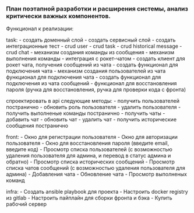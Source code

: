 ### План поэтапной разработки и расширения системы, анализ критически важных компонентов. 

Функционал к реализации:

task:
    - создать доменный слой
    - создать сервисный слой
    - создать интеграционные тест
    - crud user
    - crud task
    - crud historical message
    - crud chat
    - механизм создания команды из сообщения 
    - механизм выполнения команды
    - интеграция с рокет-чатом
    - создать клиент для рокет чата, получения сообщений из чата
    - создать функционал для подключения чата
    - механизм создания пользователей из чата функционал для подключения чата
    - создать функционал для подключения из чата сообщений
    - функционал для восстановления пароля (ручка для восстановления, ручка для проверки кода с фронта)

спроектировать в api следующие методы: 
    - получить пользователей постранично 
    - обновить роль пользователя
    - удалить пользователя
    - получить выполненые команды постранично
    - получить чаты
    - добавить чат
    - обновить чат
    - удалить чат
    - получить исторические сообщения постранично

front:
    - Окно для регистрации пользователя
    - Окно для авторизации пользователя
    - Окно для восстановления пароля (введите email, введите код)
    - Просмотр списка пользователей (с возможностью удаления пользователя для админа, и перевод в статус админа и обратно)
    - Просмотр списка исторических сообщений
    - Просмотр списка чатов сообщений (с возможностью удаления пользователя для админа)
    - Добавления чата
    - Обновление чата 
    - Просмотр выполненых команд

infra:
    - Создать ansible playbook для проекта
    - Настроить docker registry из gitlab
    - Настроить пайплайн для сборки фронта и бэка
    - Купить рабочий сервер 